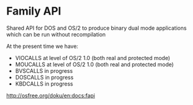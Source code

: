 # Family API

Shared API for DOS and OS/2 to produce binary dual mode applications which can be run without recompilation

At the present time we have:

- VIOCALLS at level of OS/2 1.0 (both real and protected mode)
- MOUCALLS at level of OS/2 1.0 (both real and protected mode)
- BVSCALLS in progress
- DOSCALLS in progress
- KBDCALLS in progress

http://osfree.org/doku/en:docs:fapi
